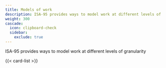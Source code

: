```yaml
---
title: Models of work
description: ISA-95 provides ways to model work at different levels of granularity
weight: 300
cascade:
  icon: clipboard-check
  sidebar:
    exclude: true
---
```


ISA-95 provides ways to model work at different levels of granularity

{{< card-list >}}

